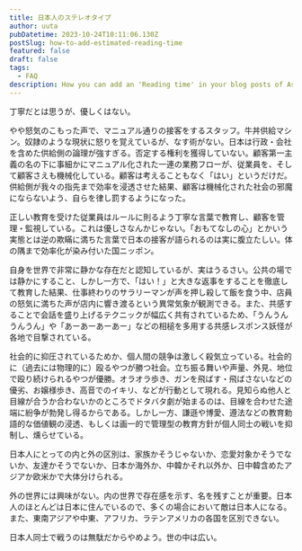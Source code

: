 ```yaml
---
title: 日本人のステレオタイプ
author: uuta
pubDatetime: 2023-10-24T10:11:06.130Z
postSlug: how-to-add-estimated-reading-time
featured: false
draft: false
tags:
  - FAQ
description: How you can add an 'Reading time' in your blog posts of AstroPaper.
---
```


丁寧だとは思うが、優しくはない。

やや怒気のこもった声で、マニュアル通りの接客をするスタッフ。牛丼供給マシン。奴隷のような現状に怒りを覚えているが、なす術がない。日本は行政・会社を含めた供給側の論理が強すぎる。否定する権利を獲得していない。顧客第一主義の名の下に事細かにマニュアル化された一連の業務フローが、従業員を、そして顧客さえも機械化している。顧客は考えることもなく「はい」というだけだ。供給側が我々の指先まで効率を浸透させた結果、顧客は機械化された社会の邪魔にならないよう、自らを律し罰するようになった。

正しい教育を受けた従業員はルールに則るよう丁寧な言葉で教育し、顧客を管理・監視している。これは優しさなんかじゃない。「おもてなしの心」とかいう実態とは逆の欺瞞に満ちた言葉で日本の接客が語られるのは実に腹立たしい。体の隅まで効率化が染み付いた国ニッポン。

自身を世界で非常に静かな存在だと認知しているが、実はうるさい。公共の場では静かにすること、しかし一方で、「はい！」と大きな返事をすることを徹底して教育した結果、仕事終わりのサラリーマンが声を押し殺して飯を食う中、店員の怒気に満ちた声が店内に響き渡るという異常気象が観測できる。また、共感することで会話を盛り上げるテクニックが幅広く共有されているため、「うんうんうんうん」や「あーあーあーあー」などの相槌を多用する共感レスポンス妖怪が各地で目撃されている。

社会的に抑圧されているためか、個人間の競争は激しく殺気立っている。社会的に（過去には物理的に）殴るやつが勝つ社会。立ち振る舞いや声量、外見、地位で殴り続けられるやつが優勝。オラオラ歩き、ガンを飛ばす・飛ばさないなどの優劣、お嬢様歩き、高音でのイキリ、などが行動として現れる。見知らぬ他人と目線が合うか合わないかのところでドタバタ劇が始まるのは、目線を合わせた途端に紛争が勃発し得るからである。しかし一方、謙遜や博愛、遵法などの教育勅語的な価値観の浸透、もしくは画一的で管理型の教育方針が個人同士の戦いを抑制し、燻らせている。

日本人にとっての内と外の区別は、家族かそうじゃないか、恋愛対象かそうでないか、友達かそうでないか、日本か海外か、中韓かそれ以外か、日中韓含めたアジアか欧米かで大体分けられる。

外の世界には興味がない。内の世界で存在感を示す、名を残すことが重要。日本人のほとんどは日本に住んでいるので、多くの場合において敵は日本人になる。また、東南アジアや中東、アフリカ、ラテンアメリカの各国を区別できない。

日本人同士で戦うのは無駄だからやめよう。世の中は広い。
